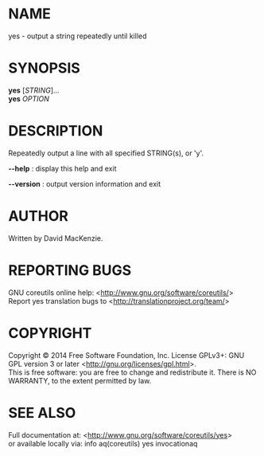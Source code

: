 NAME
====

yes - output a string repeatedly until killed

SYNOPSIS
========

**yes** [*STRING*]...\
 **yes** *OPTION*

DESCRIPTION
===========

Repeatedly output a line with all specified STRING(s), or 'y'.

**--help**
:   display this help and exit

**--version**
:   output version information and exit

AUTHOR
======

Written by David MacKenzie.

REPORTING BUGS
==============

GNU coreutils online help: \<<http://www.gnu.org/software/coreutils/>\>\
 Report yes translation bugs to \<<http://translationproject.org/team/>\>

COPYRIGHT
=========

Copyright © 2014 Free Software Foundation, Inc. License GPLv3+: GNU GPL version 3 or later \<<http://gnu.org/licenses/gpl.html>\>.\
 This is free software: you are free to change and redistribute it. There is NO WARRANTY, to the extent permitted by law.

SEE ALSO
========

Full documentation at: \<<http://www.gnu.org/software/coreutils/yes>\>\
 or available locally via: info aq(coreutils) yes invocationaq
